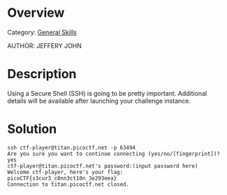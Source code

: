 # Overview 
Category: [General Skills]()

AUTHOR: JEFFERY JOHN

# Description
Using a Secure Shell (SSH) is going to be pretty important.
Additional details will be available after launching your challenge instance.

# Solution

    ssh ctf-player@titan.picoctf.net -p 63494
    Are you sure you want to continue connecting (yes/no/[fingerprint])? yes
    ctf-player@titan.picoctf.net's password:(input password here)
    Welcome ctf-player, here's your flag: picoCTF{s3cur3_c0nn3ct10n_3e293eea}
    Connection to titan.picoctf.net closed.